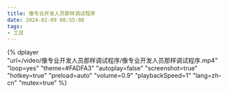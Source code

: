 ```yaml
---
title: 像专业开发人员那样调试程序
date: 2024-02-09 08:55:08
tags:
- 工具
---
```


{%
    dplayer     
    "url=/video/像专业开发人员那样调试程序/像专业开发人员那样调试程序.mp4"
    "loop=yes"
    "theme=#FADFA3"
    "autoplay=false"
    "screenshot=true"
    "hotkey=true"
    "preload=auto"
    "volume=0.9"
    "playbackSpeed=1"
    "lang=zh-cn"
    "mutex=true"
%}

